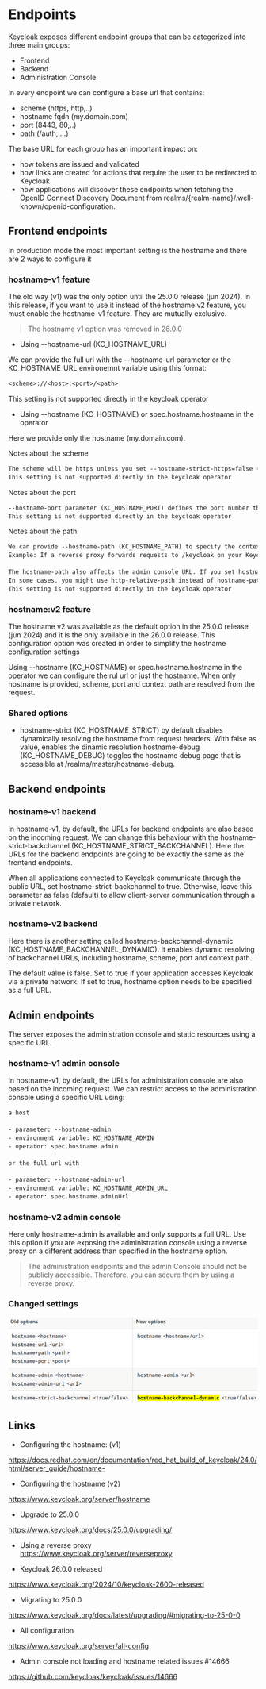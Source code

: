 # Endpoints

Keycloak exposes different endpoint groups that can be categorized into three main groups:

- Frontend
- Backend
- Administration Console

In every endpoint we can configure a base url that contains:

- scheme (https, http,..)
- hostname fqdn (my.domain.com)
- port (8443, 80,..)
- path (/auth, ...)

The base URL for each group has an important impact on:

- how tokens are issued and validated
- how links are created for actions that require the user to be redirected to Keycloak
- how applications will discover these endpoints when fetching the OpenID Connect Discovery Document from realms/{realm-name}/.well-known/openid-configuration.

## Frontend endpoints

In production mode the most important setting is the hostname and there are 2 ways to configure it

### hostname-v1 feature

The old way (v1) was the only option until the 25.0.0 release (jun 2024). In this release, if you want to use it instead of the hostname:v2 feature, you must enable the hostname-v1 feature. They are mutually exclusive.

> The hostname v1 option was removed in 26.0.0

- Using --hostname-url (KC_HOSTNAME_URL)

We can provide the full url with the --hostname-url parameter or the KC_HOSTNAME_URL environemnt variable using this format:

```txt
<scheme>://<host>:<port>/<path>
```

This setting is not supported directly in the keycloak operator

- Using --hostname (KC_HOSTNAME) or spec.hostname.hostname in the operator

Here we provide only the hostname (my.domain.com).

Notes about the scheme

```txt
The scheme will be https unless you set --hostname-strict-https=false (KC_HOSTNAME_STRICT_HTTPS). This is an undocumented setting
This setting is not supported directly in the keycloak operator
```

Notes about the port

```txt
--hostname-port parameter (KC_HOSTNAME_PORT) defines the port number that the Keycloak server is listening on for HTTP or HTTPS traffic. 
This setting is not supported directly in the keycloak operator
```

Notes about the path

```txt
We can provide --hostname-path (KC_HOSTNAME_PATH) to specify the context path or path prefix for the Keycloak server. This option affects where Keycloak is accessible and how URLs are generated, particularly when deployed behind a reverse proxy. 
Example: If a reverse proxy forwards requests to /keycloak on your Keycloak server, you might set KC_HOSTNAME_PATH=/keycloak to ensure Keycloak's URLs are also prefixed with /keycloak.

The hostname-path also affects the admin console URL. If you set hostname-path=/keycloak, the admin console will be accessible at your-domain.com/keycloak/admin.
In some cases, you might use http-relative-path instead of hostname-path, which specifies the relative path of the HTTP backend without affecting the full hostname.
This setting is not supported directly in the keycloak operator
```

### hostname:v2 feature

The hostname v2 was available as the default option in the 25.0.0 release (jun 2024) and it is the only available in the 26.0.0 release.
This configuration option was created in order to simplify the hostname configuration settings

Using --hostname (KC_HOSTNAME) or spec.hostname.hostname in the operator we can configure the rul url or just the hostname. When only hostname is provided, scheme, port and context path are resolved from the request.

### Shared options

- hostname-strict (KC_HOSTNAME_STRICT) by default disables dynamically resolving the hostname from request headers. With false as value, enables the dinamic resolution
  hostname-debug (KC_HOSTNAME_DEBUG) toggles the hostname debug page that is accessible at /realms/master/hostname-debug.

## Backend endpoints

### hostname-v1 backend

In hostname-v1, by default, the URLs for backend endpoints are also based on the incoming request.
We can change this behaviour with the hostname-strict-backchannel (KC_HOSTNAME_STRICT_BACKCHANNEL). Here the URLs for the backend endpoints are going to be exactly the same as the frontend endpoints.

When all applications connected to Keycloak communicate through the public URL, set hostname-strict-backchannel to true. Otherwise, leave this parameter as false (default) to allow client-server communication through a private network.

### hostname-v2 backend

Here there is another setting called hostname-backchannel-dynamic (KC_HOSTNAME_BACKCHANNEL_DYNAMIC). It enables dynamic resolving of backchannel URLs, including hostname, scheme, port and context path.

The default value is false. Set to true if your application accesses Keycloak via a private network. If set to true, hostname option needs to be specified as a full URL.

## Admin endpoints

The server exposes the administration console and static resources using a specific URL.

### hostname-v1 admin console

In hostname-v1, by default, the URLs for administration console are also based on the incoming request. We can restrict access to the administration console using a specific URL using:

```txt
a host

- parameter: --hostname-admin
- environment variable: KC_HOSTNAME_ADMIN
- operator: spec.hostname.admin

or the full url with

- parameter: --hostname-admin-url
- environment variable: KC_HOSTNAME_ADMIN_URL
- operator: spec.hostname.adminUrl
```

### hostname-v2 admin console

Here only hostname-admin is available and only supports a full URL. Use this option if you are exposing the administration console using a reverse proxy on a different address than specified in the hostname option.

> The administration endpoints and the admin Console should not be publicly accessible. Therefore, you can secure them by using a reverse proxy.

### Changed settings

![changed](endpoints.png)

## Links

- Configuring the hostname: (v1)

<https://docs.redhat.com/en/documentation/red_hat_build_of_keycloak/24.0/html/server_guide/hostname->

- Configuring the hostname (v2)  

<https://www.keycloak.org/server/hostname>

- Upgrade to 25.0.0  

<https://www.keycloak.org/docs/25.0.0/upgrading/>

- Using a reverse proxy  
<https://www.keycloak.org/server/reverseproxy>

- Keycloak 26.0.0 released

<https://www.keycloak.org/2024/10/keycloak-2600-released>

- Migrating to 25.0.0

<https://www.keycloak.org/docs/latest/upgrading/#migrating-to-25-0-0>

- All configuration

<https://www.keycloak.org/server/all-config>

- Admin console not loading and hostname related issues #14666  

<https://github.com/keycloak/keycloak/issues/14666>
